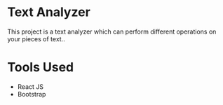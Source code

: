 # Text Analyzer

This project is a text analyzer which can perform different operations on your pieces of text..

# Tools Used

- React JS
- Bootstrap